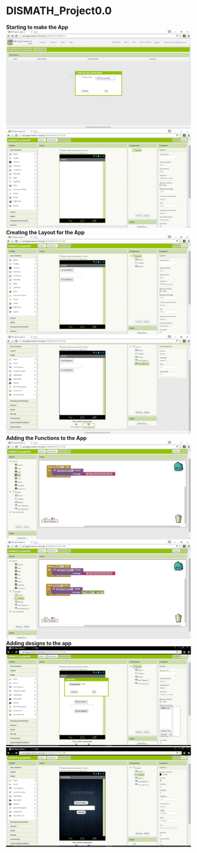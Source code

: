 # DISMATH_Project0.0

**Starting to make the App**
![Screenshot 1](1.PNG)
![Screenshot 2](2.PNG)
**Creating the Layout for the App**
![Screenshot 3](3.PNG)
![Screenshot 4](4.PNG)
**Adding the Functions to the App**
![Screenshot 6](6.PNG)
![Screenshot 7](7.PNG)
**Adding designs to the app**
![Screenshot 8](8.PNG)
![Screenshot 9](9.PNG)
